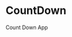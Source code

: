 # CountDown
 Count Down App
     
          
                                                    
                                                              
                                             
                                   
                        
            
      
       
 
